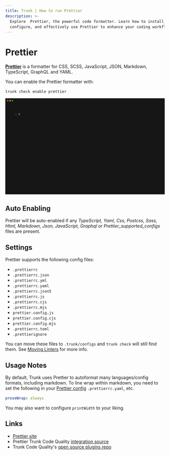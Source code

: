 ```yaml
---
title: Trunk | How to run Prettier
description: >-
  Explore  Prettier, the powerful code formatter. Learn how to install,
  configure, and effectively use Prettier to enhance your coding workflow.
---
```


# Prettier

[**Prettier**](https://prettier.io/) is a formatter for CSS, SCSS, JavaScript, JSON, Markdown, TypeScript, GraphQL and YAML.

You can enable the Prettier formatter with:

```shell
trunk check enable prettier
```

![prettier example output](../../../.gitbook/assets/prettier.gif)

## Auto Enabling

Prettier will be auto-enabled if any _TypeScript, Yaml, Css, Postcss, Sass, Html, Markdown, Json, JavaScript, Graphql or Prettier\_supported\_configs_ files are present.

## Settings

Prettier supports the following config files:

* `.prettierrc`
* `.prettierrc.json`
* `.prettierrc.yml`
* `.prettierrc.yaml`
* `.prettierrc.json5`
* `.prettierrc.js`
* `.prettierrc.cjs`
* `.prettierrc.mjs`
* `prettier.config.js`
* `prettier.config.cjs`
* `prettier.config.mjs`
* `.prettierrc.toml`
* `.prettierignore`

You can move these files to `.trunk/configs` and `trunk check` will still find them. See [Moving Linters](../configure-linters.md#moving-linters) for more info.

## Usage Notes

By default, Trunk uses Prettier to autoformat many languages/config formats, including markdown. To line wrap within markdown, you need to set the following in your [Prettier config](https://prettier.io/docs/en/configuration.html) `.prettierrc.yaml`, etc.

```yaml
proseWrap: always
```

You may also want to configure `printWidth` to your liking.

## Links

* [Prettier site](https://prettier.io/)
* Prettier Trunk Code Quality [integration source](https://github.com/trunk-io/plugins/tree/main/linters/prettier)
* Trunk Code Quality's [open source plugins repo](https://github.com/trunk-io/plugins/tree/main)
